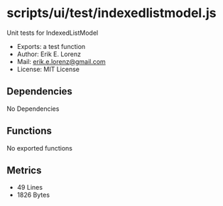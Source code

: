 # scripts/ui/test/indexedlistmodel.js


Unit tests for IndexedListModel

* Exports: a test function
* Author: Erik E. Lorenz 
* Mail: <erik.e.lorenz@gmail.com>
* License: MIT License


## Dependencies

No Dependencies

## Functions

No exported functions

## Metrics

* 49 Lines
* 1826 Bytes

